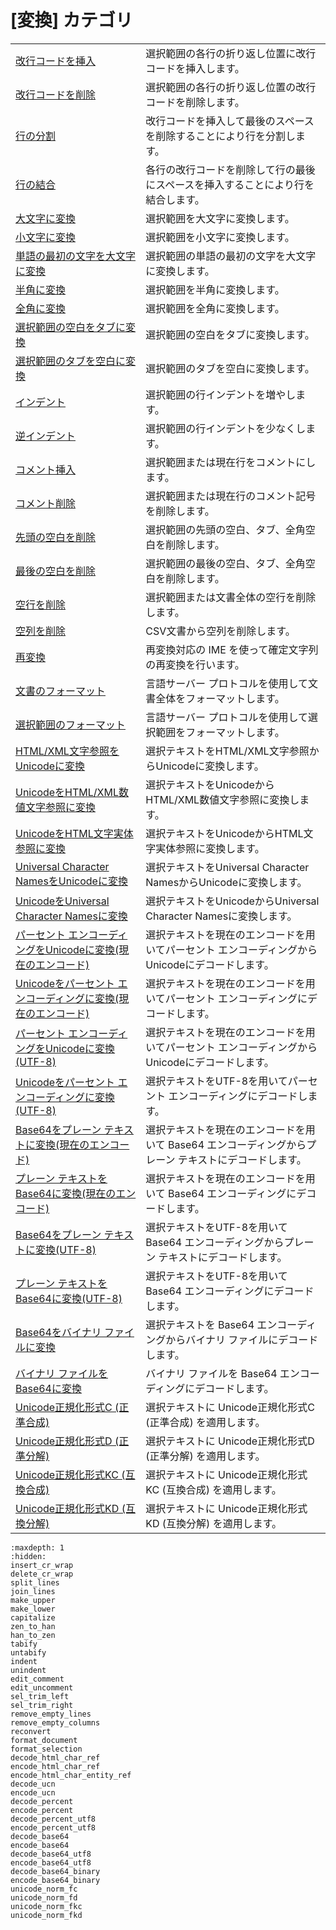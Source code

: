 # \[変換\] カテゴリ

|     |     |
| --- | --- |
| [改行コードを挿入](../convert/insert_cr_wrap) | 選択範囲の各行の折り返し位置に改行コードを挿入します。 |
| [改行コードを削除](../convert/delete_cr_wrap) | 選択範囲の各行の折り返し位置の改行コードを削除します。 |
| [行の分割](../convert/split_lines) | 改行コードを挿入して最後のスペースを削除することにより行を分割します。 |
| [行の結合](../convert/join_lines) | 各行の改行コードを削除して行の最後にスペースを挿入することにより行を結合します。 |
| [大文字に変換](../convert/make_upper) | 選択範囲を大文字に変換します。 |
| [小文字に変換](../convert/make_lower) | 選択範囲を小文字に変換します。 |
| [単語の最初の文字を大文字に変換](../convert/capitalize) | 選択範囲の単語の最初の文字を大文字に変換します。 |
| [半角に変換](../convert/zen_to_han) | 選択範囲を半角に変換します。 |
| [全角に変換](../convert/han_to_zen) | 選択範囲を全角に変換します。 |
| [選択範囲の空白をタブに変換](../convert/tabify) | 選択範囲の空白をタブに変換します。 |
| [選択範囲のタブを空白に変換](../convert/untabify) | 選択範囲のタブを空白に変換します。 |
| [インデント](../convert/indent) | 選択範囲の行インデントを増やします。 |
| [逆インデント](../convert/unindent) | 選択範囲の行インデントを少なくします。 |
| [コメント挿入](../convert/edit_comment) | 選択範囲または現在行をコメントにします。 |
| [コメント削除](../convert/edit_uncomment) | 選択範囲または現在行のコメント記号を削除します。 |
| [先頭の空白を削除](../convert/sel_trim_left) | 選択範囲の先頭の空白、タブ、全角空白を削除します。 |
| [最後の空白を削除](../convert/sel_trim_right) | 選択範囲の最後の空白、タブ、全角空白を削除します。 |
| [空行を削除](../convert/remove_empty_lines) | 選択範囲または文書全体の空行を削除します。 |
| [空列を削除](../convert/remove_empty_columns) | CSV文書から空列を削除します。 |
| [再変換](../convert/reconvert) | 再変換対応の IME を使って確定文字列の再変換を行います。 |
| [文書のフォーマット](format_document.md) | 言語サーバー プロトコルを使用して文書全体をフォーマットします。 |
| [選択範囲のフォーマット](format_selection.md) | 言語サーバー プロトコルを使用して選択範囲をフォーマットします。 |
| [HTML/XML文字参照をUnicodeに変換](../convert/decode_html_char_ref) | 選択テキストをHTML/XML文字参照からUnicodeに変換します。 |
| [UnicodeをHTML/XML数値文字参照に変換](../convert/encode_html_char_ref) | 選択テキストをUnicodeからHTML/XML数値文字参照に変換します。 |
| [UnicodeをHTML文字実体参照に変換](../convert/encode_html_char_entity_ref) | 選択テキストをUnicodeからHTML文字実体参照に変換します。 |
| [Universal Character NamesをUnicodeに変換](../convert/decode_ucn) | 選択テキストをUniversal Character NamesからUnicodeに変換します。 |
| [UnicodeをUniversal Character Namesに変換](../convert/encode_ucn) | 選択テキストをUnicodeからUniversal Character Namesに変換します。 |
| [パーセント エンコーディングをUnicodeに変換(現在のエンコード)](../convert/decode_percent) | 選択テキストを現在のエンコードを用いてパーセント エンコーディングからUnicodeにデコードします。 |
| [Unicodeをパーセント エンコーディングに変換(現在のエンコード)](../convert/encode_percent) | 選択テキストを現在のエンコードを用いてパーセント エンコーディングにデコードします。 |
| [パーセント エンコーディングをUnicodeに変換(UTF-8)](../convert/decode_percent_utf8) | 選択テキストを現在のエンコードを用いてパーセント エンコーディングからUnicodeにデコードします。 |
| [Unicodeをパーセント エンコーディングに変換(UTF-8)](../convert/encode_percent_utf8) | 選択テキストをUTF-8を用いてパーセント エンコーディングにデコードします。 |
| [Base64をプレーン テキストに変換(現在のエンコード)](../convert/decode_base64) | 選択テキストを現在のエンコードを用いて Base64 エンコーディングからプレーン テキストにデコードします。 |
| [プレーン テキストをBase64に変換(現在のエンコード)](../convert/encode_base64) | 選択テキストを現在のエンコードを用いて Base64 エンコーディングにデコードします。 |
| [Base64をプレーン テキストに変換(UTF-8)](../convert/decode_base64_utf8) | 選択テキストをUTF-8を用いて Base64 エンコーディングからプレーン テキストにデコードします。 |
| [プレーン テキストをBase64に変換(UTF-8)](../convert/encode_base64_utf8) | 選択テキストをUTF-8を用いて Base64 エンコーディングにデコードします。 |
| [Base64をバイナリ ファイルに変換](../convert/decode_base64_binary) | 選択テキストを Base64 エンコーディングからバイナリ ファイルにデコードします。 |
| [バイナリ ファイルをBase64に変換](../convert/encode_base64_binary) | バイナリ ファイルを Base64 エンコーディングにデコードします。 |
| [Unicode正規化形式C (正準合成)](../convert/unicode_norm_fc) | 選択テキストに Unicode正規化形式C (正準合成) を適用します。 |
| [Unicode正規化形式D (正準分解)](../convert/unicode_norm_fd) | 選択テキストに Unicode正規化形式D (正準分解) を適用します。 |
| [Unicode正規化形式KC (互換合成)](../convert/unicode_norm_fkc) | 選択テキストに Unicode正規化形式KC (互換合成) を適用します。 |
| [Unicode正規化形式KD (互換分解)](../convert/unicode_norm_fkd) | 選択テキストに Unicode正規化形式KD (互換分解) を適用します。 |

```{toctree}
:maxdepth: 1
:hidden:
insert_cr_wrap
delete_cr_wrap
split_lines
join_lines
make_upper
make_lower
capitalize
zen_to_han
han_to_zen
tabify
untabify
indent
unindent
edit_comment
edit_uncomment
sel_trim_left
sel_trim_right
remove_empty_lines
remove_empty_columns
reconvert
format_document
format_selection
decode_html_char_ref
encode_html_char_ref
encode_html_char_entity_ref
decode_ucn
encode_ucn
decode_percent
encode_percent
decode_percent_utf8
encode_percent_utf8
decode_base64
encode_base64
decode_base64_utf8
encode_base64_utf8
decode_base64_binary
encode_base64_binary
unicode_norm_fc
unicode_norm_fd
unicode_norm_fkc
unicode_norm_fkd
```